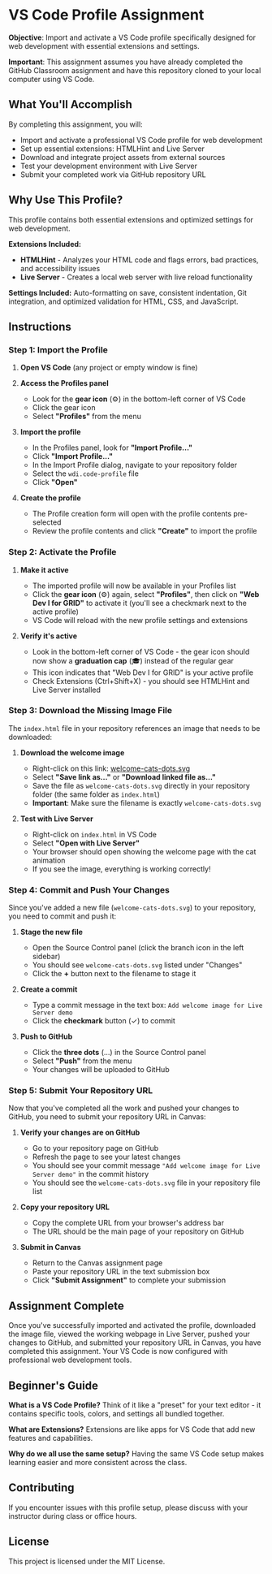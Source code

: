 # VS Code Profile Assignment

**Objective**: Import and activate a VS Code profile specifically designed for
web development with essential extensions and settings.

**Important**: This assignment assumes you have already completed the GitHub
Classroom assignment and have this repository cloned to your local computer
using VS Code.

## What You'll Accomplish

By completing this assignment, you will:

- Import and activate a professional VS Code profile for web development
- Set up essential extensions: HTMLHint and Live Server
- Download and integrate project assets from external sources
- Test your development environment with Live Server
- Submit your completed work via GitHub repository URL

## Why Use This Profile?

This profile contains both essential extensions and optimized settings for web
development.

**Extensions Included:**

- **HTMLHint** - Analyzes your HTML code and flags errors, bad practices, and
  accessibility issues
- **Live Server** - Creates a local web server with live reload functionality

**Settings Included:** Auto-formatting on save, consistent indentation, Git
integration, and optimized validation for HTML, CSS, and JavaScript.

## Instructions

### Step 1: Import the Profile

1. **Open VS Code** (any project or empty window is fine)

2. **Access the Profiles panel**
   - Look for the **gear icon** (⚙️) in the bottom-left corner of VS Code
   - Click the gear icon
   - Select **"Profiles"** from the menu

3. **Import the profile**
   - In the Profiles panel, look for **"Import Profile..."**
   - Click **"Import Profile..."**
   - In the Import Profile dialog, navigate to your repository folder
   - Select the `wdi.code-profile` file
   - Click **"Open"**

4. **Create the profile**
   - The Profile creation form will open with the profile contents pre-selected
   - Review the profile contents and click **"Create"** to import the profile

### Step 2: Activate the Profile

1. **Make it active**
   - The imported profile will now be available in your Profiles list
   - Click the **gear icon** (⚙️) again, select **"Profiles"**, then click on
     **"Web Dev I for GRID"** to activate it (you'll see a checkmark next to
     the active profile)
   - VS Code will reload with the new profile settings and extensions

2. **Verify it's active**
   - Look in the bottom-left corner of VS Code - the gear icon should now show
     a **graduation cap** (🎓) instead of the regular gear
   - This icon indicates that "Web Dev I for GRID" is your active profile
   - Check Extensions (Ctrl+Shift+X) - you should see HTMLHint and Live Server
     installed

### Step 3: Download the Missing Image File

The `index.html` file in your repository references an image that needs to be
downloaded:

1. **Download the welcome image**
   - Right-click on this link:
     [welcome-cats-dots.svg](https://raw.githubusercontent.com/RVCC-IDMX/shared-assets/main/welcome-cats-dots.svg)
   - Select **"Save link as..."** or **"Download linked file as..."**
   - Save the file as `welcome-cats-dots.svg` directly in your repository
     folder (the same folder as `index.html`)
   - **Important**: Make sure the filename is exactly `welcome-cats-dots.svg`

2. **Test with Live Server**
   - Right-click on `index.html` in VS Code
   - Select **"Open with Live Server"**
   - Your browser should open showing the welcome page with the cat animation
   - If you see the image, everything is working correctly!

### Step 4: Commit and Push Your Changes

Since you've added a new file (`welcome-cats-dots.svg`) to your repository,
you need to commit and push it:

1. **Stage the new file**
   - Open the Source Control panel (click the branch icon in the left sidebar)
   - You should see `welcome-cats-dots.svg` listed under "Changes"
   - Click the **+** button next to the filename to stage it

2. **Create a commit**
   - Type a commit message in the text box: `Add welcome image for Live Server demo`
   - Click the **checkmark** button (✓) to commit

3. **Push to GitHub**
   - Click the **three dots** (...) in the Source Control panel
   - Select **"Push"** from the menu
   - Your changes will be uploaded to GitHub

### Step 5: Submit Your Repository URL

Now that you've completed all the work and pushed your changes to GitHub, you
need to submit your repository URL in Canvas:

1. **Verify your changes are on GitHub**
   - Go to your repository page on GitHub
   - Refresh the page to see your latest changes
   - You should see your commit message `"Add welcome image for Live Server demo"`
     in the commit history
   - You should see the `welcome-cats-dots.svg` file in your repository file list

2. **Copy your repository URL**
   - Copy the complete URL from your browser's address bar
   - The URL should be the main page of your repository on GitHub

3. **Submit in Canvas**
   - Return to the Canvas assignment page
   - Paste your repository URL in the text submission box
   - Click **"Submit Assignment"** to complete your submission

## Assignment Complete

Once you've successfully imported and activated the profile, downloaded the
image file, viewed the working webpage in Live Server, pushed your changes to
GitHub, and submitted your repository URL in Canvas, you have completed this
assignment. Your VS Code is now configured with professional web development
tools.

## Beginner's Guide

**What is a VS Code Profile?** Think of it like a "preset" for your text
editor - it contains specific tools, colors, and settings all bundled together.

**What are Extensions?** Extensions are like apps for VS Code that add new
features and capabilities.

**Why do we all use the same setup?** Having the same VS Code setup makes
learning easier and more consistent across the class.

## Contributing

If you encounter issues with this profile setup, please discuss with your
instructor during class or office hours.

## License

This project is licensed under the MIT License.
